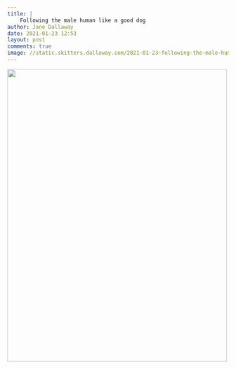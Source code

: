 ```yaml
---
title: |
    Following the male human like a good dog
author: Jane Dallaway
date: 2021-01-23 12:53
layout: post
comments: true
image: //static.skitters.dallaway.com/2021-01-23-following-the-male-human-like-a-good-dog-fullsize-0.jpeg
---
```




<a href="//static.skitters.dallaway.com/2021-01-23-following-the-male-human-like-a-good-dog-fullsize-0.jpeg"><img src="//static.skitters.dallaway.com/2021-01-23-following-the-male-human-like-a-good-dog-thumb-0.jpeg" width="500" height="667"></a>


